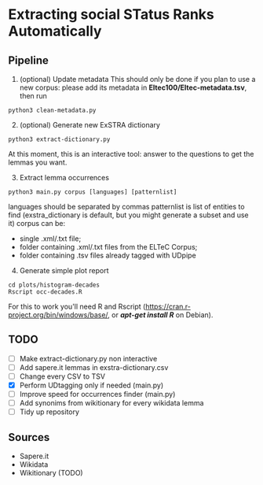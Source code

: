 # Extracting social STatus Ranks Automatically

## Pipeline

1. (optional) Update metadata
This should only be done if you plan to use a new corpus: please add its metadata in **Eltec100/Eltec-metadata.tsv**, then run
```
python3 clean-metadata.py
```

2. (optional) Generate new ExSTRA dictionary
```
python3 extract-dictionary.py
```
At this moment, this is an interactive tool: answer to the questions to get the lemmas you want.

3. Extract lemma occurrences
```
python3 main.py corpus [languages] [patternlist]
```
languages should be separated by commas
patternlist is list of entities to find (exstra_dictionary is default, but you might generate a subset and use it)
corpus can be:
* single .xml/.txt file;
* folder containing .xml/.txt files from the ELTeC Corpus;
* folder containing .tsv files already tagged with UDpipe

4. Generate simple plot report
```
cd plots/histogram-decades
Rscript occ-decades.R
```
For this to work you'll need R and Rscript (https://cran.r-project.org/bin/windows/base/, or ***apt-get install R*** on Debian).

## TODO
- [ ] Make extract-dictionary.py non interactive
- [ ] Add sapere.it lemmas in exstra-dictionary.csv
- [ ] Change every CSV to TSV
- [x] Perform UDtagging only if needed (main.py)
- [ ] Improve speed for occurrences finder (main.py)
- [ ] Add synonims from wikitionary for every wikidata lemma
- [ ] Tidy up repository

## Sources
* Sapere.it
* Wikidata
* Wikitionary (TODO)
